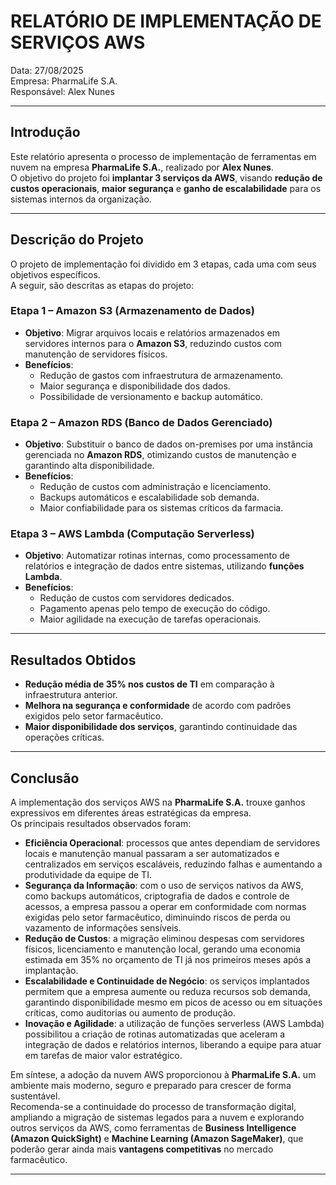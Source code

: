 # RELATÓRIO DE IMPLEMENTAÇÃO DE SERVIÇOS AWS

Data: 27/08/2025  
Empresa: PharmaLife S.A.  
Responsável: Alex Nunes  

---

## Introdução
Este relatório apresenta o processo de implementação de ferramentas em nuvem na empresa **PharmaLife S.A.**, realizado por **Alex Nunes**.  
O objetivo do projeto foi **implantar 3 serviços da AWS**, visando **redução de custos operacionais**, **maior segurança** e **ganho de escalabilidade** para os sistemas internos da organização.

---

## Descrição do Projeto
O projeto de implementação foi dividido em 3 etapas, cada uma com seus objetivos específicos.  
A seguir, são descritas as etapas do projeto:

### Etapa 1 – Amazon S3 (Armazenamento de Dados)
- **Objetivo**: Migrar arquivos locais e relatórios armazenados em servidores internos para o **Amazon S3**, reduzindo custos com manutenção de servidores físicos.  
- **Benefícios**:  
  - Redução de gastos com infraestrutura de armazenamento.  
  - Maior segurança e disponibilidade dos dados.  
  - Possibilidade de versionamento e backup automático.  

### Etapa 2 – Amazon RDS (Banco de Dados Gerenciado)
- **Objetivo**: Substituir o banco de dados on-premises por uma instância gerenciada no **Amazon RDS**, otimizando custos de manutenção e garantindo alta disponibilidade.  
- **Benefícios**:  
  - Redução de custos com administração e licenciamento.  
  - Backups automáticos e escalabilidade sob demanda.  
  - Maior confiabilidade para os sistemas críticos da farmacia.
### Etapa 3 – AWS Lambda (Computação Serverless)
- **Objetivo**: Automatizar rotinas internas, como processamento de relatórios e integração de dados entre sistemas, utilizando **funções Lambda**.  
- **Benefícios**:  
  - Redução de custos com servidores dedicados.  
  - Pagamento apenas pelo tempo de execução do código.  
  - Maior agilidade na execução de tarefas operacionais.  

---

## Resultados Obtidos
- **Redução média de 35% nos custos de TI** em comparação à infraestrutura anterior.  
- **Melhora na segurança e conformidade** de acordo com padrões exigidos pelo setor farmacêutico.  
- **Maior disponibilidade dos serviços**, garantindo continuidade das operações críticas.  

---

## Conclusão
A implementação dos serviços AWS na **PharmaLife S.A.** trouxe ganhos expressivos em diferentes áreas estratégicas da empresa.  
Os principais resultados observados foram:

- **Eficiência Operacional**: processos que antes dependiam de servidores locais e manutenção manual passaram a ser automatizados e centralizados em serviços escaláveis, reduzindo falhas e aumentando a produtividade da equipe de TI.  
- **Segurança da Informação**: com o uso de serviços nativos da AWS, como backups automáticos, criptografia de dados e controle de acessos, a empresa passou a operar em conformidade com normas exigidas pelo setor farmacêutico, diminuindo riscos de perda ou vazamento de informações sensíveis.  
- **Redução de Custos**: a migração eliminou despesas com servidores físicos, licenciamento e manutenção local, gerando uma economia estimada em 35% no orçamento de TI já nos primeiros meses após a implantação.  
- **Escalabilidade e Continuidade de Negócio**: os serviços implantados permitem que a empresa aumente ou reduza recursos sob demanda, garantindo disponibilidade mesmo em picos de acesso ou em situações críticas, como auditorias ou aumento de produção.  
- **Inovação e Agilidade**: a utilização de funções serverless (AWS Lambda) possibilitou a criação de rotinas automatizadas que aceleram a integração de dados e relatórios internos, liberando a equipe para atuar em tarefas de maior valor estratégico.  

Em síntese, a adoção da nuvem AWS proporcionou à **PharmaLife S.A.** um ambiente mais moderno, seguro e preparado para crescer de forma sustentável.  
Recomenda-se a continuidade do processo de transformação digital, ampliando a migração de sistemas legados para a nuvem e explorando outros serviços da AWS, como ferramentas de **Business Intelligence (Amazon QuickSight)** e **Machine Learning (Amazon SageMaker)**, que poderão gerar ainda mais **vantagens competitivas** no mercado farmacêutico.

---
